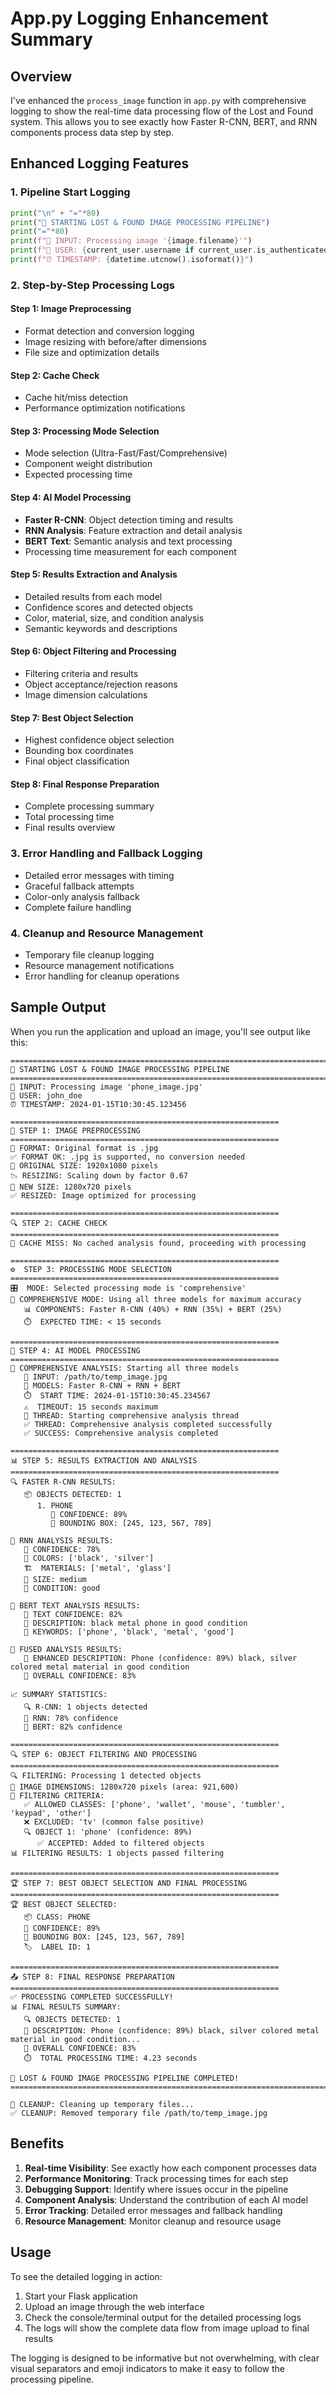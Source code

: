 # App.py Logging Enhancement Summary

## Overview
I've enhanced the `process_image` function in `app.py` with comprehensive logging to show the real-time data processing flow of the Lost and Found system. This allows you to see exactly how Faster R-CNN, BERT, and RNN components process data step by step.

## Enhanced Logging Features

### 1. **Pipeline Start Logging**
```python
print("\n" + "="*80)
print("🚀 STARTING LOST & FOUND IMAGE PROCESSING PIPELINE")
print("="*80)
print(f"📁 INPUT: Processing image '{image.filename}'")
print(f"👤 USER: {current_user.username if current_user.is_authenticated else 'Guest'}")
print(f"⏰ TIMESTAMP: {datetime.utcnow().isoformat()}")
```

### 2. **Step-by-Step Processing Logs**

#### Step 1: Image Preprocessing
- Format detection and conversion logging
- Image resizing with before/after dimensions
- File size and optimization details

#### Step 2: Cache Check
- Cache hit/miss detection
- Performance optimization notifications

#### Step 3: Processing Mode Selection
- Mode selection (Ultra-Fast/Fast/Comprehensive)
- Component weight distribution
- Expected processing time

#### Step 4: AI Model Processing
- **Faster R-CNN**: Object detection timing and results
- **RNN Analysis**: Feature extraction and detail analysis
- **BERT Text**: Semantic analysis and text processing
- Processing time measurement for each component

#### Step 5: Results Extraction and Analysis
- Detailed results from each model
- Confidence scores and detected objects
- Color, material, size, and condition analysis
- Semantic keywords and descriptions

#### Step 6: Object Filtering and Processing
- Filtering criteria and results
- Object acceptance/rejection reasons
- Image dimension calculations

#### Step 7: Best Object Selection
- Highest confidence object selection
- Bounding box coordinates
- Final object classification

#### Step 8: Final Response Preparation
- Complete processing summary
- Total processing time
- Final results overview

### 3. **Error Handling and Fallback Logging**
- Detailed error messages with timing
- Graceful fallback attempts
- Color-only analysis fallback
- Complete failure handling

### 4. **Cleanup and Resource Management**
- Temporary file cleanup logging
- Resource management notifications
- Error handling for cleanup operations

## Sample Output

When you run the application and upload an image, you'll see output like this:

```
================================================================================
🚀 STARTING LOST & FOUND IMAGE PROCESSING PIPELINE
================================================================================
📁 INPUT: Processing image 'phone_image.jpg'
👤 USER: john_doe
⏰ TIMESTAMP: 2024-01-15T10:30:45.123456

============================================================
🔧 STEP 1: IMAGE PREPROCESSING
============================================================
📄 FORMAT: Original format is .jpg
✅ FORMAT OK: .jpg is supported, no conversion needed
📐 ORIGINAL SIZE: 1920x1080 pixels
📉 RESIZING: Scaling down by factor 0.67
📐 NEW SIZE: 1280x720 pixels
✅ RESIZED: Image optimized for processing

============================================================
🔍 STEP 2: CACHE CHECK
============================================================
🔄 CACHE MISS: No cached analysis found, proceeding with processing

============================================================
⚙️  STEP 3: PROCESSING MODE SELECTION
============================================================
🎛️  MODE: Selected processing mode is 'comprehensive'
🧠 COMPREHENSIVE MODE: Using all three models for maximum accuracy
   📊 COMPONENTS: Faster R-CNN (40%) + RNN (35%) + BERT (25%)
   ⏱️  EXPECTED TIME: < 15 seconds

============================================================
🤖 STEP 4: AI MODEL PROCESSING
============================================================
🧠 COMPREHENSIVE ANALYSIS: Starting all three models
   📍 INPUT: /path/to/temp_image.jpg
   🔧 MODELS: Faster R-CNN + RNN + BERT
   ⏱️  START TIME: 2024-01-15T10:30:45.234567
   ⚠️  TIMEOUT: 15 seconds maximum
   🔄 THREAD: Starting comprehensive analysis thread
   ✅ THREAD: Comprehensive analysis completed successfully
   ✅ SUCCESS: Comprehensive analysis completed

============================================================
📊 STEP 5: RESULTS EXTRACTION AND ANALYSIS
============================================================
🔍 FASTER R-CNN RESULTS:
   📦 OBJECTS DETECTED: 1
      1. PHONE
         🎯 CONFIDENCE: 89%
         📐 BOUNDING BOX: [245, 123, 567, 789]

🧠 RNN ANALYSIS RESULTS:
   🎯 CONFIDENCE: 78%
   🎨 COLORS: ['black', 'silver']
   🏗️  MATERIALS: ['metal', 'glass']
   📏 SIZE: medium
   🔧 CONDITION: good

📝 BERT TEXT ANALYSIS RESULTS:
   🎯 TEXT CONFIDENCE: 82%
   📄 DESCRIPTION: black metal phone in good condition
   🔑 KEYWORDS: ['phone', 'black', 'metal', 'good']

🔗 FUSED ANALYSIS RESULTS:
   📝 ENHANCED DESCRIPTION: Phone (confidence: 89%) black, silver colored metal material in good condition
   🎯 OVERALL CONFIDENCE: 83%

📈 SUMMARY STATISTICS:
   🔍 R-CNN: 1 objects detected
   🧠 RNN: 78% confidence
   📝 BERT: 82% confidence

============================================================
🔍 STEP 6: OBJECT FILTERING AND PROCESSING
============================================================
🔍 FILTERING: Processing 1 detected objects
📐 IMAGE DIMENSIONS: 1280x720 pixels (area: 921,600)
🎯 FILTERING CRITERIA:
   ✅ ALLOWED CLASSES: ['phone', 'wallet', 'mouse', 'tumbler', 'keypad', 'other']
   ❌ EXCLUDED: 'tv' (common false positive)
   🔍 OBJECT 1: 'phone' (confidence: 89%)
      ✅ ACCEPTED: Added to filtered objects
📊 FILTERING RESULTS: 1 objects passed filtering

============================================================
🏆 STEP 7: BEST OBJECT SELECTION AND FINAL PROCESSING
============================================================
🏆 BEST OBJECT SELECTED:
   📦 CLASS: PHONE
   🎯 CONFIDENCE: 89%
   📐 BOUNDING BOX: [245, 123, 567, 789]
   🏷️  LABEL ID: 1

============================================================
📤 STEP 8: FINAL RESPONSE PREPARATION
============================================================
✅ PROCESSING COMPLETED SUCCESSFULLY!
📊 FINAL RESULTS SUMMARY:
   🔍 OBJECTS DETECTED: 1
   📝 DESCRIPTION: Phone (confidence: 89%) black, silver colored metal material in good condition...
   🎯 OVERALL CONFIDENCE: 83%
   ⏱️  TOTAL PROCESSING TIME: 4.23 seconds

🎉 LOST & FOUND IMAGE PROCESSING PIPELINE COMPLETED!
================================================================================

🧹 CLEANUP: Cleaning up temporary files...
✅ CLEANUP: Removed temporary file /path/to/temp_image.jpg
```

## Benefits

1. **Real-time Visibility**: See exactly how each component processes data
2. **Performance Monitoring**: Track processing times for each step
3. **Debugging Support**: Identify where issues occur in the pipeline
4. **Component Analysis**: Understand the contribution of each AI model
5. **Error Tracking**: Detailed error messages and fallback handling
6. **Resource Management**: Monitor cleanup and resource usage

## Usage

To see the detailed logging in action:

1. Start your Flask application
2. Upload an image through the web interface
3. Check the console/terminal output for the detailed processing logs
4. The logs will show the complete data flow from image upload to final results

The logging is designed to be informative but not overwhelming, with clear visual separators and emoji indicators to make it easy to follow the processing pipeline.

